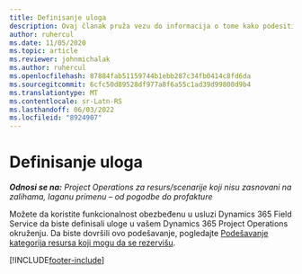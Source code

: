 ```yaml
---
title: Definisanje uloga
description: Ovaj članak pruža vezu do informacija o tome kako podesiti kategorije knjigovodstvenih resursa.
author: ruhercul
ms.date: 11/05/2020
ms.topic: article
ms.reviewer: johnmichalak
ms.author: ruhercul
ms.openlocfilehash: 87884fab51159744b1ebb287c34fb0414c8fd6da
ms.sourcegitcommit: 6cfc50d89528df977a8f6a55c1ad39d99800d9b4
ms.translationtype: MT
ms.contentlocale: sr-Latn-RS
ms.lasthandoff: 06/03/2022
ms.locfileid: "8924907"
---
```

# <a name="define-roles"></a>Definisanje uloga

_**Odnosi se na:** Project Operations za resurs/scenarije koji nisu zasnovani na zalihama, laganu primenu – od pogodbe do profakture_

Možete da koristite funkcionalnost obezbeđenu u usluzi Dynamics 365 Field Service da biste definisali uloge u vašem Dynamics 365 Project Operations okruženju. Da biste dovršili ovo podešavanje, pogledajte [Podešavanje kategorija resursa koji mogu da se rezervišu](/dynamics365/field-service/set-up-bookable-resource-categories).


[!INCLUDE[footer-include](../includes/footer-banner.md)]